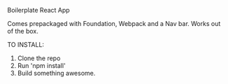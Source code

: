 Boilerplate React App

Comes prepackaged with Foundation, Webpack and a Nav bar.  Works out of the box.

TO INSTALL:

1. Clone the repo
2. Run 'npm install'
3. Build something awesome.
